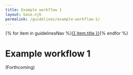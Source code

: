 ```yaml
---
title: Example workflow 1
layout: base.njk
permalink: /guidelines/example-workflow-1/
---
```

<nav class="localNav">
  {% for item in guidelinesNav %}<a href="{{ item.url }}" class="{% if page.url == item.url %}active{% endif %}">{{ item.title }}</a>{% endfor %}
</nav>

# Example workflow 1

(Forthcoming)